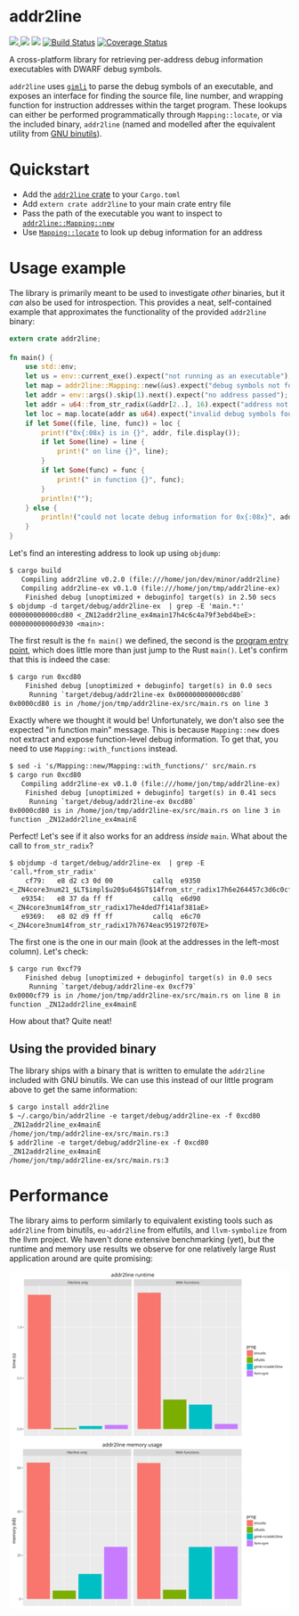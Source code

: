 # addr2line

[![](http://meritbadge.herokuapp.com/addr2line) ![](https://img.shields.io/crates/d/addr2line.png)](https://crates.io/crates/addr2line) [![](https://docs.rs/addr2line/badge.svg)](https://docs.rs/addr2line/) [![Build Status](https://travis-ci.org/gimli-rs/addr2line.png?branch=master)](https://travis-ci.org/gimli-rs/addr2line) [![Coverage Status](https://coveralls.io/repos/github/gimli-rs/addr2line/badge.svg?branch=master)](https://coveralls.io/github/gimli-rs/addr2line?branch=master)

A cross-platform library for retrieving per-address debug information
executables with DWARF debug symbols.

`addr2line` uses [`gimli`](https://github.com/gimli-rs/gimli) to parse
the debug symbols of an executable, and exposes an interface for finding
the source file, line number, and wrapping function for instruction
addresses within the target program. These lookups can either be
performed programmatically through `Mapping::locate`, or via the
included binary, `addr2line` (named and modelled after the equivalent
utility from [GNU
binutils](https://sourceware.org/binutils/docs/binutils/addr2line.html)).

# Quickstart

 - Add the [`addr2line` crate](https://crates.io/crates/addr2line) to your `Cargo.toml`
 - Add `extern crate addr2line` to your main crate entry file
 - Pass the path of the executable you want to inspect to [`addr2line::Mapping::new`](https://docs.rs/addr2line/*/addr2line/struct.Mapping.html#method.new)
 - Use [`Mapping::locate`](https://docs.rs/addr2line/*/addr2line/struct.Mapping.html#method.locate) to look up debug information for an address

# Usage example

The library is primarily meant to be used to investigate *other*
binaries, but it *can* also be used for introspection. This provides a
neat, self-contained example that approximates the functionality of the
provided `addr2line` binary:

```rust
extern crate addr2line;

fn main() {
    use std::env;
    let us = env::current_exe().expect("not running as an executable");
    let map = addr2line::Mapping::new(&us).expect("debug symbols not found");
    let addr = env::args().skip(1).next().expect("no address passed");
    let addr = u64::from_str_radix(&addr[2..], 16).expect("address not valid");
    let loc = map.locate(addr as u64).expect("invalid debug symbols found");
    if let Some((file, line, func)) = loc {
        print!("0x{:08x} is in {}", addr, file.display());
        if let Some(line) = line {
            print!(" on line {}", line);
        }
        if let Some(func) = func {
            print!(" in function {}", func);
        }
        println!("");
    } else {
        println!("could not locate debug information for 0x{:08x}", addr);
    }
}
```

Let's find an interesting address to look up using `objdump`:

```console
$ cargo build
   Compiling addr2line v0.2.0 (file:///home/jon/dev/minor/addr2line)
   Compiling addr2line-ex v0.1.0 (file:///home/jon/tmp/addr2line-ex)
    Finished debug [unoptimized + debuginfo] target(s) in 2.50 secs
$ objdump -d target/debug/addr2line-ex  | grep -E 'main.*:'
000000000000cd80 <_ZN12addr2line_ex4main17h4c6c4a79f3ebd4beE>:
000000000000d930 <main>:
```

The first result is the `fn main()` we defined, the second is the
[program entry point](https://en.wikipedia.org/wiki/Entry_point), which
does little more than just jump to the Rust `main()`. Let's confirm that
this is indeed the case:

```console
$ cargo run 0xcd80
    Finished debug [unoptimized + debuginfo] target(s) in 0.0 secs
     Running `target/debug/addr2line-ex 0x000000000000cd80`
0x0000cd80 is in /home/jon/tmp/addr2line-ex/src/main.rs on line 3
```

Exactly where we thought it would be! Unfortunately, we don't also see
the expected "in function main" message. This is because `Mapping::new`
does not extract and expose function-level debug information. To get
that, you need to use `Mapping::with_functions` instead.

```console
$ sed -i 's/Mapping::new/Mapping::with_functions/' src/main.rs
$ cargo run 0xcd80
   Compiling addr2line-ex v0.1.0 (file:///home/jon/tmp/addr2line-ex)
    Finished debug [unoptimized + debuginfo] target(s) in 0.41 secs
     Running `target/debug/addr2line-ex 0xcd80`
0x0000cd80 is in /home/jon/tmp/addr2line-ex/src/main.rs on line 3 in function _ZN12addr2line_ex4mainE
```

Perfect! Let's see if it also works for an address *inside* `main`.
What about the call to `from_str_radix`?

```console
$ objdump -d target/debug/addr2line-ex  | grep -E 'call.*from_str_radix'
    cf79:	e8 d2 c3 0d 00       	callq  e9350 <_ZN4core3num21_$LT$impl$u20$u64$GT$14from_str_radix17h6e264457c3d6c0cfE>
   e9354:	e8 37 da ff ff       	callq  e6d90 <_ZN4core3num14from_str_radix17he4ded7f141af381aE>
   e9369:	e8 02 d9 ff ff       	callq  e6c70 <_ZN4core3num14from_str_radix17h7674eac951972f07E>
```

The first one is the one in our main (look at the addresses in the
left-most column). Let's check:

```console
$ cargo run 0xcf79
    Finished debug [unoptimized + debuginfo] target(s) in 0.0 secs
     Running `target/debug/addr2line-ex 0xcf79`
0x0000cf79 is in /home/jon/tmp/addr2line-ex/src/main.rs on line 8 in function _ZN12addr2line_ex4mainE
```

How about that? Quite neat!

## Using the provided binary

The library ships with a binary that is written to emulate the
`addr2line` included with GNU binutils. We can use this instead of our
little program above to get the same information:

```console
$ cargo install addr2line
$ ~/.cargo/bin/addr2line -e target/debug/addr2line-ex -f 0xcd80
_ZN12addr2line_ex4mainE
/home/jon/tmp/addr2line-ex/src/main.rs:3
$ addr2line -e target/debug/addr2line-ex -f 0xcd80
_ZN12addr2line_ex4mainE
/home/jon/tmp/addr2line-ex/src/main.rs:3
```

# Performance

The library aims to perform similarly to equivalent existing tools such
as `addr2line` from binutils, `eu-addr2line` from elfutils, and
`llvm-symbolize` from the llvm project. We haven't done extensive
benchmarking (yet), but the runtime and memory use results we observe
for one relatively large Rust application around are quite promising:

![addr2line runtime](time.png)
![addr2line memory](memory.png)
